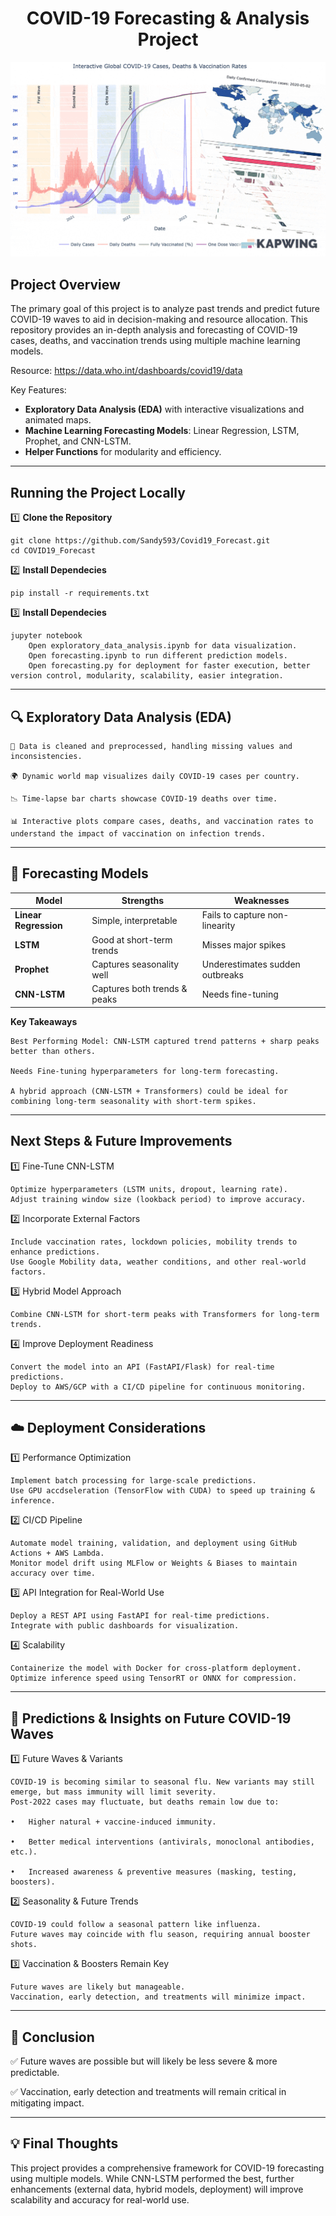 <h1 align="center">COVID-19 Forecasting & Analysis Project</h1>
<p align="center">
  <img src="https://github.com/Sandy593/Covid19_Forecast/blob/main/Data/collage.gif" alt="LD">
</p>

## Project Overview  
The primary goal of this project is to analyze past trends and predict future COVID-19 waves to aid in decision-making and resource allocation. This repository provides an in-depth analysis and forecasting of COVID-19 cases, deaths, and vaccination trends using multiple machine learning models.

Resource: https://data.who.int/dashboards/covid19/data

Key Features:
- **Exploratory Data Analysis (EDA)** with interactive visualizations and animated maps.  
- **Machine Learning Forecasting Models**: Linear Regression, LSTM, Prophet, and CNN-LSTM.  
- **Helper Functions** for modularity and efficiency.   
---

## Running the Project Locally  

1️⃣ **Clone the Repository**

	git clone https://github.com/Sandy593/Covid19_Forecast.git
	cd COVID19_Forecast

2️⃣ **Install Dependecies**

	pip install -r requirements.txt

3️⃣ **Install Dependecies**

	jupyter notebook
		Open exploratory_data_analysis.ipynb for data visualization.
		Open forecasting.ipynb to run different prediction models.
		Open forecasting.py for deployment for faster execution, better version control, modularity, scalability, easier integration.

---
## 🔍 **Exploratory Data Analysis (EDA)**

	📌 Data is cleaned and preprocessed, handling missing values and inconsistencies.

	🌍 Dynamic world map visualizes daily COVID-19 cases per country.

	📉 Time-lapse bar charts showcase COVID-19 deaths over time.

	📊 Interactive plots compare cases, deaths, and vaccination rates to understand the impact of vaccination on infection trends.
---
## 🔮 **Forecasting Models**

| Model           | Strengths                         | Weaknesses                          |
|----------------|----------------------------------|-------------------------------------|
| **Linear Regression** | Simple, interpretable       | Fails to capture non-linearity     |
| **LSTM**       | Good at short-term trends        | Misses major spikes                |
| **Prophet**    | Captures seasonality well        | Underestimates sudden outbreaks    |
| **CNN-LSTM**   | Captures both trends & peaks     | Needs fine-tuning                  |

**Key Takeaways**

	Best Performing Model: CNN-LSTM captured trend patterns + sharp peaks better than others.

	Needs Fine-tuning hyperparameters for long-term forecasting.
	
	A hybrid approach (CNN-LSTM + Transformers) could be ideal for combining long-term seasonality with short-term spikes.
---
## **Next Steps & Future Improvements**

1️⃣ Fine-Tune CNN-LSTM
	
	Optimize hyperparameters (LSTM units, dropout, learning rate).	
	Adjust training window size (lookback period) to improve accuracy.

2️⃣ Incorporate External Factors
	
	Include vaccination rates, lockdown policies, mobility trends to enhance predictions.
	Use Google Mobility data, weather conditions, and other real-world factors.

3️⃣ Hybrid Model Approach

	Combine CNN-LSTM for short-term peaks with Transformers for long-term trends.

4️⃣ Improve Deployment Readiness

	Convert the model into an API (FastAPI/Flask) for real-time predictions.	
 	Deploy to AWS/GCP with a CI/CD pipeline for continuous monitoring.
---
## ☁️ **Deployment Considerations**



1️⃣ Performance Optimization

	Implement batch processing for large-scale predictions.
	Use GPU accdseleration (TensorFlow with CUDA) to speed up training & inference.

2️⃣ CI/CD Pipeline

	Automate model training, validation, and deployment using GitHub Actions + AWS Lambda.
	Monitor model drift using MLFlow or Weights & Biases to maintain accuracy over time.

3️⃣ API Integration for Real-World Use

	Deploy a REST API using FastAPI for real-time predictions.
	Integrate with public dashboards for visualization.

4️⃣ Scalability

	Containerize the model with Docker for cross-platform deployment.
	Optimize inference speed using TensorRT or ONNX for compression.

---
## 🔬 **Predictions & Insights on Future COVID-19 Waves**

1️⃣ Future Waves & Variants
	
	COVID-19 is becoming similar to seasonal flu. New variants may still emerge, but mass immunity will limit severity.
	Post-2022 cases may fluctuate, but deaths remain low due to:

	•	Higher natural + vaccine-induced immunity.

	•	Better medical interventions (antivirals, monoclonal antibodies, etc.).

	•	Increased awareness & preventive measures (masking, testing, boosters).

2️⃣ Seasonality & Future Trends

	COVID-19 could follow a seasonal pattern like influenza.
	Future waves may coincide with flu season, requiring annual booster shots.

3️⃣ Vaccination & Boosters Remain Key

	Future waves are likely but manageable.	
	Vaccination, early detection, and treatments will minimize impact.

---
## 🎯 **Conclusion**

✅ Future waves are possible but will likely be less severe & more predictable.

✅ Vaccination, early detection and treatments will remain critical in mitigating impact.

---
## 💡 **Final Thoughts**

This project provides a comprehensive framework for COVID-19 forecasting using multiple models.
While CNN-LSTM performed the best, further enhancements (external data, hybrid models, deployment) will improve scalability and accuracy for real-world use.
